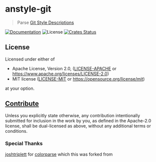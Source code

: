 # anstyle-git

> Parse [Git Style Descriptions](https://git-scm.com/book/en/v2/Customizing-Git-Git-Configuration)

[![Documentation](https://img.shields.io/badge/docs-master-blue.svg)][Documentation]
![License](https://img.shields.io/crates/l/anstyle-git.svg)
[![Crates Status](https://img.shields.io/crates/v/anstyle-git.svg)](https://crates.io/crates/anstyle-git)

## License

Licensed under either of

* Apache License, Version 2.0, ([LICENSE-APACHE](LICENSE-APACHE) or <https://www.apache.org/licenses/LICENSE-2.0>)
* MIT license ([LICENSE-MIT](LICENSE-MIT) or <https://opensource.org/license/mit>)

at your option.

## [Contribute](../../CONTRIBUTING.md)

Unless you explicitly state otherwise, any contribution intentionally
submitted for inclusion in the work by you, as defined in the Apache-2.0
license, shall be dual-licensed as above, without any additional terms or
conditions.

### Special Thanks

[joshtriplett](https://github.com/joshtriplett) for [colorparse](https://github.com/joshtriplett/colorparse) which this was forked from

[Crates.io]: https://crates.io/crates/anstyle-git
[Documentation]: https://docs.rs/anstyle-git

